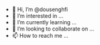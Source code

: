 - 👋 Hi, I’m @dousenghfi
- 👀 I’m interested in ...
- 🌱 I’m currently learning ...
- 💞️ I’m looking to collaborate on ...
- 📫 How to reach me ...

<!---
dousenghfi/dousenghfi is a ✨ special ✨ repository because its `README.md` (this file) appears on your GitHub profile.
You can click the Preview link to take a look at your changes.
--->

